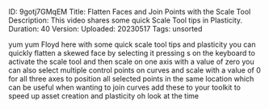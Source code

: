 ID: 9gotj7GMqEM
Title: Flatten Faces and Join Points with the Scale Tool
Description: This video shares some quick Scale Tool tips in Plasticity.
Duration: 40
Version: 
Uploaded: 20230517
Tags: unsorted

yum yum Floyd here with some quick scale
tool tips and plasticity you can quickly
flatten a skewed face by selecting it
pressing s on the keyboard to activate
the scale tool and then scale on one
axis with a value of zero you can also
select multiple control points on curves
and scale with a value of 0 for all
three axes to position all selected
points in the same location which can be
useful when wanting to join curves add
these to your toolkit to speed up asset
creation and plasticity oh look at the
time
